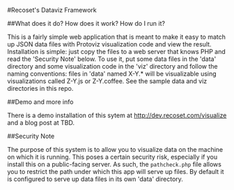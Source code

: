 #Recoset's Dataviz Framework


##What does it do? How does it work? How do I run it?

This is a fairly simple web application that is meant to make it easy to match up JSON data files with Protoviz visualization code and view the result. Installation is simple: just copy the files to a web server that knows PHP and read the 'Security Note' below. To use it, put some data files in the 'data' directory and some visualization code in the 'viz' directory and follow the naming conventions: files in 'data' named X-Y.* will be visualizable using visualizations called Z-Y.js or Z-Y.coffee. See the sample data and viz directories in this repo.

##Demo and more info


There is a demo installation of this sytem at http://dev.recoset.com/visualize and a blog post at TBD.

##Security Note


The purpose of this system is to allow you to visualize data on the machine on which it is running. This poses a certain security risk, especially if you install this on a public-facing server. As such, the `pathcheck.php` file allows you to restrict the path under which this app will serve up files. By default it is configured to serve up data files in its own 'data' directory.
